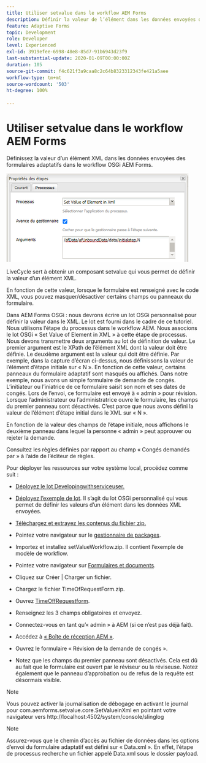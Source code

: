 ```yaml
---
title: Utiliser setvalue dans le workflow AEM Forms
description: Définir la valeur de l’élément dans les données envoyées des formulaires adaptatifs dans AEM Forms OSGi
feature: Adaptive Forms
topic: Development
role: Developer
level: Experienced
exl-id: 3919efee-6998-48e8-85d7-91b6943d23f9
last-substantial-update: 2020-01-09T00:00:00Z
duration: 105
source-git-commit: f4c621f3a9caa8c2c64b8323312343fe421a5aee
workflow-type: tm+mt
source-wordcount: '503'
ht-degree: 100%

---
```


# Utiliser setvalue dans le workflow AEM Forms

Définissez la valeur d’un élément XML dans les données envoyées des formulaires adaptatifs dans le workflow OSGi AEM Forms.

![SetValue](assets/setvalue.png)

LiveCycle sert à obtenir un composant setvalue qui vous permet de définir la valeur d’un élément XML.

En fonction de cette valeur, lorsque le formulaire est renseigné avec le code XML, vous pouvez masquer/désactiver certains champs ou panneaux du formulaire.

Dans AEM Forms OSGi : nous devrons écrire un lot OSGi personnalisé pour définir la valeur dans le XML. Le lot est fourni dans le cadre de ce tutoriel.
Nous utilisons l’étape du processus dans le workflow AEM. Nous associons le lot OSGi « Set Value of Element in XML » à cette étape de processus.
Nous devons transmettre deux arguments au lot de définition de valeur. Le premier argument est le XPath de l’élément XML dont la valeur doit être définie. Le deuxième argument est la valeur qui doit être définie.
Par exemple, dans la capture d’écran ci-dessus, nous définissons la valeur de l’élément d’étape initiale sur « N ».
En fonction de cette valeur, certains panneaux du formulaire adaptatif sont masqués ou affichés.
Dans notre exemple, nous avons un simple formulaire de demande de congés. L’initiateur ou l’iniatrice de ce formulaire saisit son nom et ses dates de congés. Lors de l’envoi, ce formulaire est envoyé à « admin » pour révision. Lorsque l’administrateur ou l’administratrice ouvre le formulaire, les champs du premier panneau sont désactivés. C’est parce que nous avons défini la valeur de l’élément d’étape initial dans le XML sur « N ».

En fonction de la valeur des champs de l’étape initiale, nous affichons le deuxième panneau dans lequel la personne « admin » peut approuver ou rejeter la demande.

Consultez les règles définies par rapport au champ « Congés demandés par » à l’aide de l’éditeur de règles.

Pour déployer les ressources sur votre système local, procédez comme suit :

* [Déployez le lot Developingwithserviceuser.](/help/forms/assets/common-osgi-bundles/DevelopingWithServiceUser.jar)

* [Déployez l’exemple de lot](/help/forms/assets/common-osgi-bundles/SetValueApp.core-1.0-SNAPSHOT.jar). Il s’agit du lot OSGi personnalisé qui vous permet de définir les valeurs d’un élément dans les données XML envoyées.

* [Téléchargez et extrayez les contenus du fichier zip.](assets/setvalueassets.zip)
* Pointez votre navigateur sur le [gestionnaire de packages](http://localhost:4502/crx/packmgr/index.jsp).
* Importez et installez setValueWorkflow.zip. Il contient l’exemple de modèle de workflow.
* Pointez votre navigateur sur [Formulaires et documents](http://localhost:4502/aem/forms.html/content/dam/formsanddocuments).
* Cliquez sur Créer | Charger un fichier.
* Chargez le fichier TimeOfRequestForm.zip.
* Ouvrez [TimeOffRequestform](http://localhost:4502/content/dam/formsanddocuments/timeoffapplication/jcr:content?wcmmode=disabled).
* Renseignez les 3 champs obligatoires et envoyez.
* Connectez-vous en tant qu’« admin » à AEM (si ce n’est pas déjà fait).
* Accédez à [« Boîte de réception AEM »](http://localhost:4502/aem/inbox).
* Ouvrez le formulaire « Révision de la demande de congés ».
* Notez que les champs du premier panneau sont désactivés. Cela est dû au fait que le formulaire est ouvert par le réviseur ou la réviseuse. Notez également que le panneau d’approbation ou de refus de la requête est désormais visible.

>[!NOTE]
>
>Vous pouvez activer la journalisation de débogage en activant le journal pour
>com.aemforms.setvalue.core.SetValueinXml
>en pointant votre navigateur vers http://localhost:4502/system/console/slinglog

>[!NOTE]
>
>Assurez-vous que le chemin d’accès au fichier de données dans les options d’envoi du formulaire adaptatif est défini sur « Data.xml ». En effet, l’étape de processus recherche un fichier appelé Data.xml sous le dossier payload.
